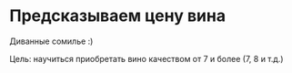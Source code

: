 # Предсказываем цену вина
Диванные сомилье :)

 Цель: научиться приобретать вино качеством от 7 и более (7, 8 и т.д.)
